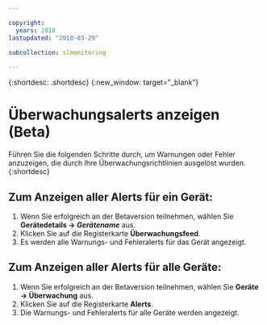 ```yaml
---

copyright:
  years: 2018
lastupdated: "2018-03-29"

subcollection: slmonitoring

---
```


{:shortdesc: .shortdesc}
{:new_window: target="_blank"}

# Überwachungsalerts anzeigen (Beta)
Führen Sie die folgenden Schritte durch, um Warnungen oder Fehler anzuzeigen, die durch Ihre Überwachungsrichtlinien ausgelöst wurden.
{:shortdesc}

## Zum Anzeigen aller Alerts für ein Gerät:
 1. Wenn Sie erfolgreich an der Betaversion teilnehmen, wählen Sie **Gerätedetails -> *Gerätename*** aus.
 2. Klicken Sie auf die Registerkarte **Überwachungsfeed**.
 3. Es werden alle Warnungs- und Fehleralerts für das Gerät angezeigt.

## Zum Anzeigen aller Alerts für alle Geräte:
 1. Wenn Sie erfolgreich an der Betaversion teilnehmen, wählen Sie **Geräte -> Überwachung** aus.
 2. Klicken Sie auf die Registerkarte **Alerts**.
 3. Die Warnungs- und Fehleralerts für alle Geräte werden angezeigt.
